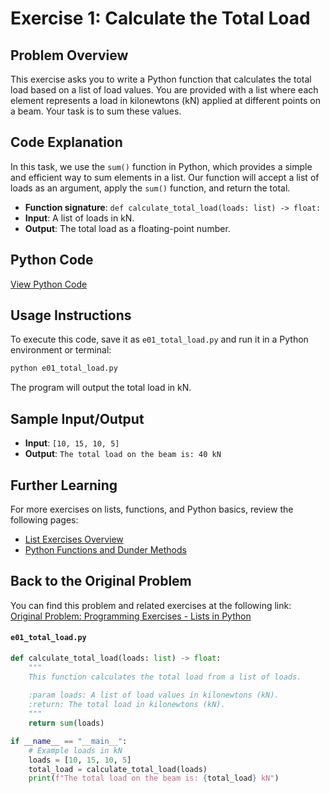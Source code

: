 # Exercise 1: Calculate the Total Load

## Problem Overview
This exercise asks you to write a Python function that calculates the total load based on a list of load values. You are provided with a list where each element represents a load in kilonewtons (kN) applied at different points on a beam. Your task is to sum these values.

## Code Explanation
In this task, we use the `sum()` function in Python, which provides a simple and efficient way to sum elements in a list. Our function will accept a list of loads as an argument, apply the `sum()` function, and return the total.

- **Function signature**: `def calculate_total_load(loads: list) -> float:`
- **Input**: A list of loads in kN.
- **Output**: The total load as a floating-point number.

## Python Code
[View Python Code](./e01_total_load.py)

## Usage Instructions
To execute this code, save it as `e01_total_load.py` and run it in a Python environment or terminal:

```bash
python e01_total_load.py
```

The program will output the total load in kN.

## Sample Input/Output
- **Input**: `[10, 15, 10, 5]`
- **Output**: `The total load on the beam is: 40 kN`

## Further Learning
For more exercises on lists, functions, and Python basics, review the following pages:
- [List Exercises Overview](https://jsp.shiksha/index.php/portfolio/bcse101e-computer-programming-python/introduction-python/understanding-data-structures-python/lists/programming-exercises-004-lists-python)
- [Python Functions and Dunder Methods](https://jsp.shiksha/index.php/portfolio/bcse101e-computer-programming-python/introduction-python/understanding-functions-python/dunder-methods-python)

## Back to the Original Problem
You can find this problem and related exercises at the following link:  
[Original Problem: Programming Exercises - Lists in Python](https://jsp.shiksha/index.php/portfolio/bcse101e-computer-programming-python/introduction-python/understanding-data-structures-python/lists/programming-exercises-004-lists-python)


#### `e01_total_load.py`

```python
def calculate_total_load(loads: list) -> float:
    """
    This function calculates the total load from a list of loads.
    
    :param loads: A list of load values in kilonewtons (kN).
    :return: The total load in kilonewtons (kN).
    """
    return sum(loads)

if __name__ == "__main__":
    # Example loads in kN
    loads = [10, 15, 10, 5]
    total_load = calculate_total_load(loads)
    print(f"The total load on the beam is: {total_load} kN")
```
